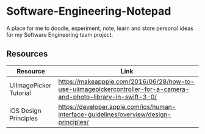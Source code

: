 # Software-Engineering-Notepad
A place for me to doodle, experiment, note, learn and store personal ideas for my Software Engineering team project.

## Resources ##

Resource  | Link
------------- | -------------
UIImagePicker Tutorial  | https://makeapppie.com/2016/06/28/how-to-use-uiimagepickercontroller-for-a-camera-and-photo-library-in-swift-3-0/
iOS Design Principles  | https://developer.apple.com/ios/human-interface-guidelines/overview/design-principles/
